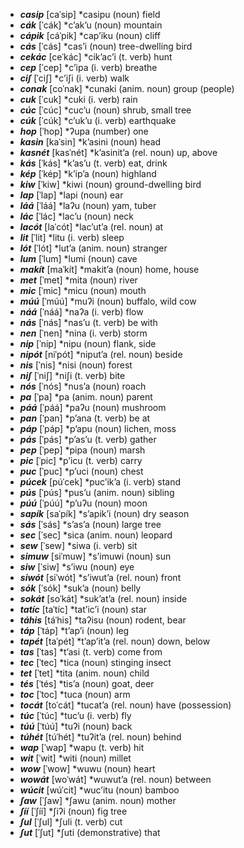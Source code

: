 -	***casip***	\[caˈsip\]	\*casipu	(noun)	field
-	***cák***	\[ˈcák\]	\*cʼakʼu	(noun)	mountain
-	***cápik***	\[cáˈpik\]	\*capʼiku	(noun)	cliff
-	***cás***	\[ˈcás\]	\*casʼi	(noun)	tree-dwelling bird
-	***cekác***	\[ceˈkác\]	\*cikʼacʼi	(t. verb)	hunt
-	***cep***	\[ˈcep\]	\*cʼipa	(i. verb)	breathe
-	***ciʃ***	\[ˈciʃ\]	\*cʼiʃi	(i. verb)	walk
-	***conak***	\[coˈnak\]	\*cunaki	(anim. noun)	group (people)
-	***cuk***	\[ˈcuk\]	\*cuki	(i. verb)	rain
-	***cúc***	\[ˈcúc\]	\*cucʼu	(noun)	shrub, small tree
-	***cúk***	\[ˈcúk\]	\*cʼukʼu	(i. verb)	earthquake
-	***hop***	\[ˈhop\]	\*ʔupa	(number)	one
-	***kasin***	\[kaˈsin\]	\*kʼasini	(noun)	head
-	***kasnét***	\[kasˈnét\]	\*kʼasinitʼa	(rel. noun)	up, above
-	***kás***	\[ˈkás\]	\*kʼasʼu	(t. verb)	eat, drink
-	***kép***	\[ˈkép\]	\*kʼipʼa	(noun)	highland
-	***kiw***	\[ˈkiw\]	\*kiwi	(noun)	ground-dwelling bird
-	***lap***	\[ˈlap\]	\*lapi	(noun)	ear
-	***láá***	\[ˈláá\]	\*laʔu	(noun)	yam, tuber
-	***lác***	\[ˈlác\]	\*lacʼu	(noun)	neck
-	***lacót***	\[laˈcót\]	\*lacʼutʼa	(rel. noun)	at
-	***lit***	\[ˈlit\]	\*litu	(i. verb)	sleep
-	***lót***	\[ˈlót\]	\*lutʼa	(anim. noun)	stranger
-	***lum***	\[ˈlum\]	\*lumi	(noun)	cave
-	***makít***	\[maˈkít\]	\*makitʼa	(noun)	home, house
-	***met***	\[ˈmet\]	\*mita	(noun)	river
-	***mic***	\[ˈmic\]	\*micu	(noun)	mouth
-	***múú***	\[ˈmúú\]	\*muʔi	(noun)	buffalo, wild cow
-	***náá***	\[ˈnáá\]	\*naʔa	(i. verb)	flow
-	***nás***	\[ˈnás\]	\*nasʼu	(t. verb)	be with
-	***nen***	\[ˈnen\]	\*nina	(i. verb)	storm
-	***nip***	\[ˈnip\]	\*nipu	(noun)	flank, side
-	***nipót***	\[niˈpót\]	\*niputʼa	(rel. noun)	beside
-	***nis***	\[ˈnis\]	\*nisi	(noun)	forest
-	***niʃ***	\[ˈniʃ\]	\*niʃi	(t. verb)	bite
-	***nós***	\[ˈnós\]	\*nusʼa	(noun)	roach
-	***pa***	\[ˈpa\]	\*pa	(anim. noun)	parent
-	***páá***	\[ˈpáá\]	\*paʔu	(noun)	mushroom
-	***pan***	\[ˈpan\]	\*pʼana	(t. verb)	be at
-	***páp***	\[ˈpáp\]	\*pʼapu	(noun)	lichen, moss
-	***pás***	\[ˈpás\]	\*pʼasʼu	(t. verb)	gather
-	***pep***	\[ˈpep\]	\*pipa	(noun)	marsh
-	***pic***	\[ˈpic\]	\*pʼicu	(t. verb)	carry
-	***puc***	\[ˈpuc\]	\*pʼuci	(noun)	chest
-	***púcek***	\[púˈcek\]	\*pucʼikʼa	(i. verb)	stand
-	***pús***	\[ˈpús\]	\*pusʼu	(anim. noun)	sibling
-	***púú***	\[ˈpúú\]	\*pʼuʔu	(noun)	moon
-	***sapík***	\[saˈpík\]	\*sʼapikʼi	(noun)	dry season
-	***sás***	\[ˈsás\]	\*sʼasʼa	(noun)	large tree
-	***sec***	\[ˈsec\]	\*sica	(anim. noun)	leopard
-	***sew***	\[ˈsew\]	\*siwa	(i. verb)	sit
-	***simuw***	\[siˈmuw\]	\*sʼimuwi	(noun)	sun
-	***siw***	\[ˈsiw\]	\*sʼiwu	(noun)	eye
-	***siwót***	\[siˈwót\]	\*sʼiwutʼa	(rel. noun)	front
-	***sók***	\[ˈsók\]	\*sukʼa	(noun)	belly
-	***sokát***	\[soˈkát\]	\*sukʼatʼa	(rel. noun)	inside
-	***tatíc***	\[taˈtíc\]	\*tatʼicʼi	(noun)	star
-	***táhis***	\[táˈhis\]	\*taʔisu	(noun)	rodent, bear
-	***táp***	\[ˈtáp\]	\*tʼapʼi	(noun)	leg
-	***tapét***	\[taˈpét\]	\*tʼapʼitʼa	(rel. noun)	down, below
-	***tas***	\[ˈtas\]	\*tʼasi	(t. verb)	come from
-	***tec***	\[ˈtec\]	\*tica	(noun)	stinging insect
-	***tet***	\[ˈtet\]	\*tita	(anim. noun)	child
-	***tés***	\[ˈtés\]	\*tisʼa	(noun)	goat, deer
-	***toc***	\[ˈtoc\]	\*tuca	(noun)	arm
-	***tocát***	\[toˈcát\]	\*tucatʼa	(rel. noun)	have (possession)
-	***túc***	\[ˈtúc\]	\*tucʼu	(i. verb)	fly
-	***túú***	\[ˈtúú\]	\*tuʔi	(noun)	back
-	***túhét***	\[túˈhét\]	\*tuʔitʼa	(rel. noun)	behind
-	***wap***	\[ˈwap\]	\*wapu	(t. verb)	hit
-	***wit***	\[ˈwit\]	\*witi	(noun)	millet
-	***wow***	\[ˈwow\]	\*wuwu	(noun)	heart
-	***wowát***	\[woˈwát\]	\*wuwutʼa	(rel. noun)	between
-	***wúcit***	\[wúˈcit\]	\*wucʼitu	(noun)	bamboo
-	***ʃaw***	\[ˈʃaw\]	\*ʃawu	(anim. noun)	mother
-	***ʃíí***	\[ˈʃíí\]	\*ʃiʔi	(noun)	fig tree
-	***ʃul***	\[ˈʃul\]	\*ʃuli	(t. verb)	cut
-	***ʃut***	\[ˈʃut\]	\*ʃuti	(demonstrative)	that
